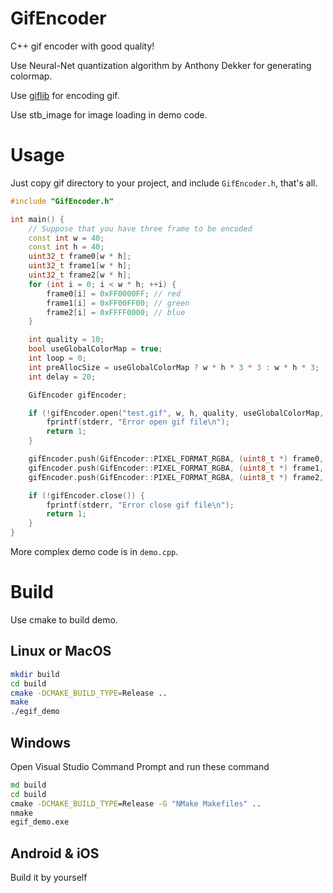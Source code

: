 # GifEncoder

C++ gif encoder with good quality!

Use Neural-Net quantization algorithm by Anthony Dekker for generating colormap.

Use [giflib](https://sourceforge.net/projects/giflib/) for encoding gif.

Use stb_image for image loading in demo code.

# Usage

Just copy gif directory to your project, and include `GifEncoder.h`, that's all.

```cpp
#include "GifEncoder.h"

int main() {
    // Suppose that you have three frame to be encoded
    const int w = 40;
    const int h = 40;
    uint32_t frame0[w * h];
    uint32_t frame1[w * h];
    uint32_t frame2[w * h];
    for (int i = 0; i < w * h; ++i) {
        frame0[i] = 0xFF0000FF; // red
        frame1[i] = 0xFF00FF00; // green
        frame2[i] = 0xFFFF0000; // blue
    }

    int quality = 10;
    bool useGlobalColorMap = true;
    int loop = 0;
    int preAllocSize = useGlobalColorMap ? w * h * 3 * 3 : w * h * 3;
    int delay = 20;

    GifEncoder gifEncoder;

    if (!gifEncoder.open("test.gif", w, h, quality, useGlobalColorMap, loop, preAllocSize)) {
        fprintf(stderr, "Error open gif file\n");
        return 1;
    }

    gifEncoder.push(GifEncoder::PIXEL_FORMAT_RGBA, (uint8_t *) frame0, w, h, delay);
    gifEncoder.push(GifEncoder::PIXEL_FORMAT_RGBA, (uint8_t *) frame1, w, h, delay);
    gifEncoder.push(GifEncoder::PIXEL_FORMAT_RGBA, (uint8_t *) frame2, w, h, delay);

    if (!gifEncoder.close()) {
        fprintf(stderr, "Error close gif file\n");
        return 1;
    }
}
```

More complex demo code is in `demo.cpp`.

# Build

Use cmake to build demo.

## Linux or MacOS

```bash
mkdir build
cd build
cmake -DCMAKE_BUILD_TYPE=Release ..
make
./egif_demo
```

## Windows

Open Visual Studio Command Prompt and run these command

```bat
md build
cd build
cmake -DCMAKE_BUILD_TYPE=Release -G "NMake Makefiles" ..
nmake
egif_demo.exe
```

## Android & iOS

Build it by yourself
